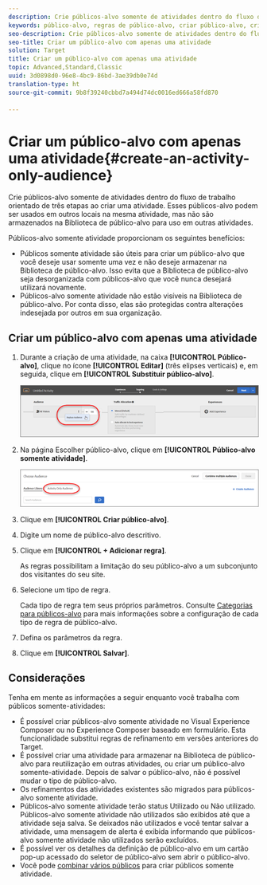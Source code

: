 ```yaml
---
description: Crie públicos-alvo somente de atividades dentro do fluxo de trabalho orientado de três etapas ao criar uma atividade. Esses públicos-alvo podem ser usados em outros locais na mesma atividade, mas não são armazenados na Biblioteca de público-alvo para uso em outras atividades.
keywords: público-alvo, regras de público-alvo, criar público-alvo, criação de público-alvo, somente atividade, adhoc
seo-description: Crie públicos-alvo somente de atividades dentro do fluxo de trabalho orientado de três etapas ao criar uma atividade. Esses públicos-alvo podem ser usados em outros locais na mesma atividade, mas não são armazenados na Biblioteca de público-alvo para uso em outras atividades.
seo-title: Criar um público-alvo com apenas uma atividade
solution: Target
title: Criar um público-alvo com apenas uma atividade
topic: Advanced,Standard,Classic
uuid: 3d0898d0-96e8-4bc9-86bd-3ae39db0e74d
translation-type: ht
source-git-commit: 9b8f39240cbbd7a494d74dc0016ed666a58fd870

---
```



# Criar um público-alvo com apenas uma atividade{#create-an-activity-only-audience}

Crie públicos-alvo somente de atividades dentro do fluxo de trabalho orientado de três etapas ao criar uma atividade. Esses públicos-alvo podem ser usados em outros locais na mesma atividade, mas não são armazenados na Biblioteca de público-alvo para uso em outras atividades.

Públicos-alvo somente atividade proporcionam os seguintes benefícios:

* Públicos somente atividade são úteis para criar um público-alvo que você deseje usar somente uma vez e não deseje armazenar na Biblioteca de público-alvo. Isso evita que a Biblioteca de público-alvo seja desorganizada com públicos-alvo que você nunca desejará utilizará novamente.
* Públicos-alvo somente atividade não estão visíveis na Biblioteca de público-alvo. Por conta disso, elas são protegidas contra alterações indesejada por outros em sua organização.

## Criar um público-alvo com apenas uma atividade

1. Durante a criação de uma atividade, na caixa **[!UICONTROL Público-alvo]**, clique no ícone **[!UICONTROL Editar]** (três elipses verticais) e, em seguida, clique em **[!UICONTROL Substituir público-alvo]**.

   ![](assets/replace_audiience.png)

1. Na página Escolher público-alvo, clique em **[!UICONTROL Público-alvo somente atividade]**.

   ![](assets/activity-only-aud.png)

1. Clique em **[!UICONTROL Criar público-alvo]**.
1. Digite um nome de público-alvo descritivo.
1. Clique em **[!UICONTROL + Adicionar regra]**.

   As regras possibilitam a limitação do seu público-alvo a um subconjunto dos visitantes do seu site.

1. Selecione um tipo de regra.

   Cada tipo de regra tem seus próprios parâmetros. Consulte [Categorias para públicos-alvo](../c-target/c-audiences/c-target-rules/target-rules.md#concept_E3A77E42F1644503A829B5107B20880D) para mais informações sobre a configuração de cada tipo de regra de público-alvo.

1. Defina os parâmetros da regra.
1. Clique em **[!UICONTROL Salvar]**.

## Considerações

Tenha em mente as informações a seguir enquanto você trabalha com públicos somente-atividades:

* É possível criar públicos-alvo somente atividade no Visual Experience Composer ou no Experience Composer baseado em formulário. Esta funcionalidade substitui regras de refinamento em versões anteriores do Target.
* É possível criar uma atividade para armazenar na Biblioteca de público-alvo para reutilização em outras atividades, ou criar um público-alvo somente-atividade. Depois de salvar o público-alvo, não é possível mudar o tipo de público-alvo.
* Os refinamentos das atividades existentes são migrados para públicos-alvo somente atividade.
* Públicos-alvo somente atividade terão status Utilizado ou Não utilizado. Públicos-alvo somente atividade não utilizados são exibidos até que a atividade seja salva. Se deixados não utilizados e você tentar salvar a atividade, uma mensagem de alerta é exibida informando que públicos-alvo somente atividade não utilizados serão excluídos.
* É possível ver os detalhes da definição de público-alvo em um cartão pop-up acessado do seletor de público-alvo sem abrir o público-alvo.
* Você pode [combinar vários públicos](../c-target/combining-multiple-audiences.md#concept_A7386F1EA4394BD2AB72399C225981E5) para criar públicos somente atividade.

